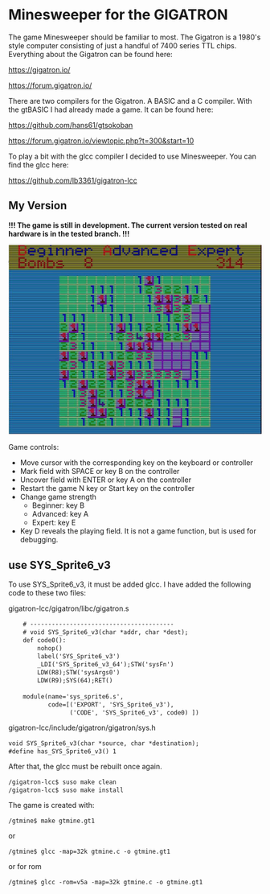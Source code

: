 # Minesweeper for the GIGATRON

The game Minesweeper should be familiar to most.
The Gigatron is a 1980's style computer consisting of just a handful of 7400 series TTL chips.
Everything about the Gigatron can be found here:

https://gigatron.io/

https://forum.gigatron.io/

There are two compilers for the Gigatron. A BASIC and a C compiler. With the gtBASIC I had already made a game. It can be found here:

https://github.com/hans61/gtsokoban

https://forum.gigatron.io/viewtopic.php?t=300&start=10

To play a bit with the glcc compiler I decided to use Minesweeper. You can find the glcc here:

https://github.com/lb3361/gigatron-lcc

## My Version

**!!! The game is still in development. The current version tested on real hardware is in the tested branch. !!!**

![gtmine for Gigatron](picture/gtmine.jpg)

Game controls:

- Move cursor with the corresponding key on the keyboard or controller
- Mark field with SPACE or key B on the controller
- Uncover field with ENTER or key A on the controller
- Restart the game N key or Start key on the controller
- Change game strength
  - Beginner: key B
  - Advanced: key A
  - Expert: key E
- Key D reveals the playing field. It is not a game function, but is used for debugging.

## use SYS_Sprite6_v3

To use SYS_Sprite6_v3, it must be added glcc. I have added the following code to these two files:

gigatron-lcc/gigatron/libc/gigatron.s

```
    # ----------------------------------------
    # void SYS_Sprite6_v3(char *addr, char *dest);
    def code0():
        nohop()
        label('SYS_Sprite6_v3')
        _LDI('SYS_Sprite6_v3_64');STW('sysFn')
        LDW(R8);STW('sysArgs0')
        LDW(R9);SYS(64);RET()

    module(name='sys_sprite6.s',
           code=[('EXPORT', 'SYS_Sprite6_v3'),
                 ('CODE', 'SYS_Sprite6_v3', code0) ])
```

gigatron-lcc/include/gigatron/gigatron/sys.h

```
void SYS_Sprite6_v3(char *source, char *destination);
#define has_SYS_Sprite6_v3() 1
```

After that, the glcc must be rebuilt once again.

```
/gigatron-lcc$ suso make clean
/gigatron-lcc$ suso make install
```
The game is created with:

```
/gtmine$ make gtmine.gt1
```
or
```
/gtmine$ glcc -map=32k gtmine.c -o gtmine.gt1
```
or for rom
```
/gtmine$ glcc -rom=v5a -map=32k gtmine.c -o gtmine.gt1
```
